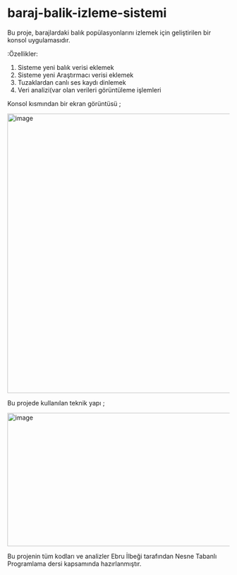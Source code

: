 # baraj-balik-izleme-sistemi
Bu proje, barajlardaki balık popülasyonlarını izlemek için geliştirilen bir konsol uygulamasıdır. 

:Özellikler:
1) Sisteme yeni balık verisi eklemek
2) Sisteme yeni Araştırmacı verisi eklemek
3) Tuzaklardan canlı ses kaydı dinlemek
4) Veri analizi(var olan verileri görüntüleme işlemleri

Konsol kısmından bir ekran görüntüsü ;

<img width="1242" height="633" alt="image" src="https://github.com/user-attachments/assets/631cb89e-bf96-4413-b5e6-a8ef2984a884" />

Bu projede kullanılan teknik yapı ;

<img width="727" height="302" alt="image" src="https://github.com/user-attachments/assets/14edb482-3ed1-4792-8ccb-f7056370c002" />




Bu projenin tüm kodları ve analizler Ebru İlbeği tarafından Nesne Tabanlı Programlama dersi kapsamında hazırlanmıştır. 
